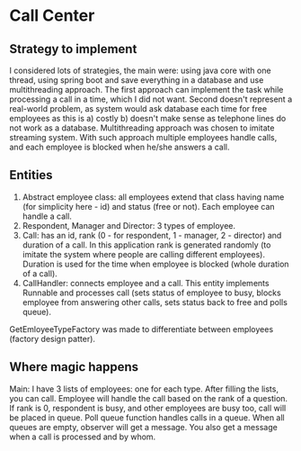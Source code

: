 # Call Center
## Strategy to implement
I considered lots of strategies, the main were: using java core with one thread, using spring boot and save everything 
in a database and use multithreading approach. The first approach can implement the task while processing a call 
in a time, which I did not want. Second doesn't represent a real-world problem, as system would ask database each time 
for free employees as this is a) costly b) doesn't make sense as telephone lines do not work as a database.
Multithreading approach was chosen to imitate streaming system. With such approach multiple employees handle calls,
and each employee is blocked when he/she answers a call.

## Entities
1. Abstract employee class: all employees extend that class having name (for simplicity here - id) and
   status (free or not). Each employee can handle a call.
2. Respondent, Manager and Director: 3 types of employee. 
3. Call: has an id, rank (0 - for respondent, 1 - manager, 2 - director) and duration of a call. In this application rank
   is generated randomly (to imitate the system where people are calling different employees). Duration is used for the
   time when employee is blocked (whole duration of a call).
4. CallHandler: connects employee and a call. This entity implements Runnable  and processes call (sets status of 
   employee to busy, blocks employee from answering other calls, sets status back to free and polls queue).  
   

GetEmloyeeTypeFactory was made to differentiate between employees (factory design patter).

## Where magic happens
Main: I have 3 lists of employees: one for each type. After filling the lists, you can call. Employee will handle 
the call based on the rank of a question. If rank is 0, respondent is busy, and other employees are busy too, call will  
be placed in queue. Poll queue function handles calls in a queue. When all queues are empty, observer will get a message. 
You also get a message when a call is processed and by whom.

